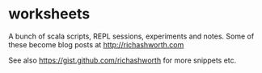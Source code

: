 # worksheets

A bunch of scala scripts, REPL sessions, experiments and notes. Some of these become blog posts at http://richashworth.com

See also https://gist.github.com/richashworth for more snippets etc.
